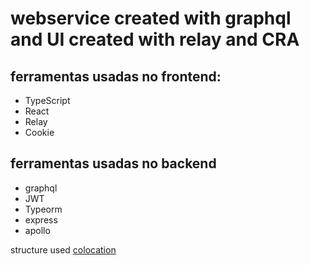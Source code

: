 # webservice created with graphql and UI created with relay and CRA

## ferramentas usadas no frontend:
- TypeScript
- React
- Relay
- Cookie

## ferramentas usadas no backend
- graphql
- JWT
- Typeorm
- express
- apollo

structure used
[colocation](https://pt-br.reactjs.org/docs/faq-structure.html)
